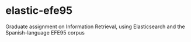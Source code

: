 # elastic-efe95
Graduate assignment on Information Retrieval, using Elasticsearch and the Spanish-language EFE95 corpus

